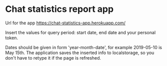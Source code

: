 # Chat statistics report app

Url for the app https://chat-statistics-app.herokuapp.com/

Insert the values for query period: start date, end date and your personal token. 

Dates should be given in form 'year-month-date', for example 2019-05-10 is May 15th. The application saves the inserted info to localstorage, so you don't have to retype it if the page is refreshed.
